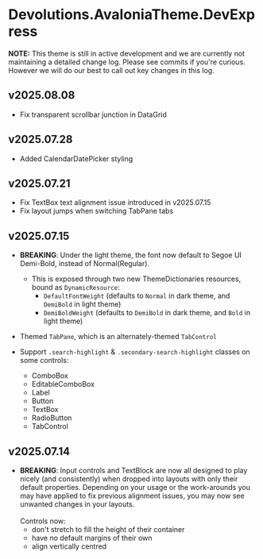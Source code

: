 # Devolutions.AvaloniaTheme.DevExpress

**NOTE:** This theme is still in active development and we are currently not maintaining a detailed change log.
Please see commits if you're curious. However we will do our best to call out key changes in this log.

## v2025.08.08

- Fix transparent scrollbar junction in DataGrid

## v2025.07.28

- Added CalendarDatePicker styling

## v2025.07.21

- Fix TextBox text alignment issue introduced in v2025.07.15
- Fix layout jumps when switching TabPane tabs

## v2025.07.15

- **BREAKING**: Under the light theme, the font now default to Segoe UI Demi-Bold, instead of Normal(Regular).
  - This is exposed through two new ThemeDictionaries resources, bound as `DynamicResource`:
    - `DefaultFontWeight` (defaults to `Normal` in dark theme, and `DemiBold` in light theme)
    - `DemiBoldWeight` (defaults to `DemiBold` in dark theme, and `Bold` in light theme)


- Themed `TabPane`, which is an alternately-themed `TabControl`


- Support `.search-highlight` & `.secondary-search-highlight` classes on some controls:
  - ComboBox
  - EditableComboBox
  - Label
  - Button
  - TextBox
  - RadioButton
  - TabControl

## v2025.07.14

- **BREAKING**: Input controls and TextBlock are now all designed to play nicely (and consistently) when dropped into
  layouts with only their default properties. Depending on your usage or the work-arounds you may have applied to fix
  previous alignment issues, you may now see unwanted changes in your layouts.
  <br /><br />Controls now:
  - don't stretch to fill the height of their container
  - have no default margins of their own
  - align vertically centred